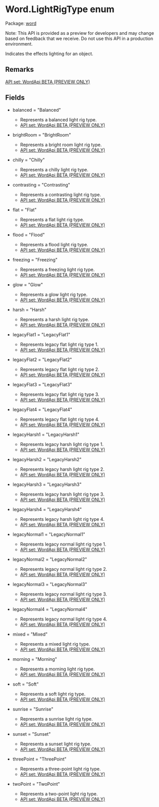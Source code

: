 # Word.LightRigType enum

Package: [word](/en-us/javascript/api/word)

Note: This API is provided as a preview for developers and may change based on feedback that we receive. Do not use this API in a production environment.

Indicates the effects lighting for an object.

## Remarks

[API set: WordApi BETA (PREVIEW ONLY)](/en-us/javascript/api/requirement-sets/word/word-api-requirement-sets)

## Fields

- balanced = "Balanced"
  - Represents a balanced light rig type.
  - [API set: WordApi BETA (PREVIEW ONLY)](/en-us/javascript/api/requirement-sets/word/word-api-requirement-sets)

- brightRoom = "BrightRoom"
  - Represents a bright room light rig type.
  - [API set: WordApi BETA (PREVIEW ONLY)](/en-us/javascript/api/requirement-sets/word/word-api-requirement-sets)

- chilly = "Chilly"
  - Represents a chilly light rig type.
  - [API set: WordApi BETA (PREVIEW ONLY)](/en-us/javascript/api/requirement-sets/word/word-api-requirement-sets)

- contrasting = "Contrasting"
  - Represents a contrasting light rig type.
  - [API set: WordApi BETA (PREVIEW ONLY)](/en-us/javascript/api/requirement-sets/word/word-api-requirement-sets)

- flat = "Flat"
  - Represents a flat light rig type.
  - [API set: WordApi BETA (PREVIEW ONLY)](/en-us/javascript/api/requirement-sets/word/word-api-requirement-sets)

- flood = "Flood"
  - Represents a flood light rig type.
  - [API set: WordApi BETA (PREVIEW ONLY)](/en-us/javascript/api/requirement-sets/word/word-api-requirement-sets)

- freezing = "Freezing"
  - Represents a freezing light rig type.
  - [API set: WordApi BETA (PREVIEW ONLY)](/en-us/javascript/api/requirement-sets/word/word-api-requirement-sets)

- glow = "Glow"
  - Represents a glow light rig type.
  - [API set: WordApi BETA (PREVIEW ONLY)](/en-us/javascript/api/requirement-sets/word/word-api-requirement-sets)

- harsh = "Harsh"
  - Represents a harsh light rig type.
  - [API set: WordApi BETA (PREVIEW ONLY)](/en-us/javascript/api/requirement-sets/word/word-api-requirement-sets)

- legacyFlat1 = "LegacyFlat1"
  - Represents legacy flat light rig type 1.
  - [API set: WordApi BETA (PREVIEW ONLY)](/en-us/javascript/api/requirement-sets/word/word-api-requirement-sets)

- legacyFlat2 = "LegacyFlat2"
  - Represents legacy flat light rig type 2.
  - [API set: WordApi BETA (PREVIEW ONLY)](/en-us/javascript/api/requirement-sets/word/word-api-requirement-sets)

- legacyFlat3 = "LegacyFlat3"
  - Represents legacy flat light rig type 3.
  - [API set: WordApi BETA (PREVIEW ONLY)](/en-us/javascript/api/requirement-sets/word/word-api-requirement-sets)

- legacyFlat4 = "LegacyFlat4"
  - Represents legacy flat light rig type 4.
  - [API set: WordApi BETA (PREVIEW ONLY)](/en-us/javascript/api/requirement-sets/word/word-api-requirement-sets)

- legacyHarsh1 = "LegacyHarsh1"
  - Represents legacy harsh light rig type 1.
  - [API set: WordApi BETA (PREVIEW ONLY)](/en-us/javascript/api/requirement-sets/word/word-api-requirement-sets)

- legacyHarsh2 = "LegacyHarsh2"
  - Represents legacy harsh light rig type 2.
  - [API set: WordApi BETA (PREVIEW ONLY)](/en-us/javascript/api/requirement-sets/word/word-api-requirement-sets)

- legacyHarsh3 = "LegacyHarsh3"
  - Represents legacy harsh light rig type 3.
  - [API set: WordApi BETA (PREVIEW ONLY)](/en-us/javascript/api/requirement-sets/word/word-api-requirement-sets)

- legacyHarsh4 = "LegacyHarsh4"
  - Represents legacy harsh light rig type 4.
  - [API set: WordApi BETA (PREVIEW ONLY)](/en-us/javascript/api/requirement-sets/word/word-api-requirement-sets)

- legacyNormal1 = "LegacyNormal1"
  - Represents legacy normal light rig type 1.
  - [API set: WordApi BETA (PREVIEW ONLY)](/en-us/javascript/api/requirement-sets/word/word-api-requirement-sets)

- legacyNormal2 = "LegacyNormal2"
  - Represents legacy normal light rig type 2.
  - [API set: WordApi BETA (PREVIEW ONLY)](/en-us/javascript/api/requirement-sets/word/word-api-requirement-sets)

- legacyNormal3 = "LegacyNormal3"
  - Represents legacy normal light rig type 3.
  - [API set: WordApi BETA (PREVIEW ONLY)](/en-us/javascript/api/requirement-sets/word/word-api-requirement-sets)

- legacyNormal4 = "LegacyNormal4"
  - Represents legacy normal light rig type 4.
  - [API set: WordApi BETA (PREVIEW ONLY)](/en-us/javascript/api/requirement-sets/word/word-api-requirement-sets)

- mixed = "Mixed"
  - Represents a mixed light rig type.
  - [API set: WordApi BETA (PREVIEW ONLY)](/en-us/javascript/api/requirement-sets/word/word-api-requirement-sets)

- morning = "Morning"
  - Represents a morning light rig type.
  - [API set: WordApi BETA (PREVIEW ONLY)](/en-us/javascript/api/requirement-sets/word/word-api-requirement-sets)

- soft = "Soft"
  - Represents a soft light rig type.
  - [API set: WordApi BETA (PREVIEW ONLY)](/en-us/javascript/api/requirement-sets/word/word-api-requirement-sets)

- sunrise = "Sunrise"
  - Represents a sunrise light rig type.
  - [API set: WordApi BETA (PREVIEW ONLY)](/en-us/javascript/api/requirement-sets/word/word-api-requirement-sets)

- sunset = "Sunset"
  - Represents a sunset light rig type.
  - [API set: WordApi BETA (PREVIEW ONLY)](/en-us/javascript/api/requirement-sets/word/word-api-requirement-sets)

- threePoint = "ThreePoint"
  - Represents a three-point light rig type.
  - [API set: WordApi BETA (PREVIEW ONLY)](/en-us/javascript/api/requirement-sets/word/word-api-requirement-sets)

- twoPoint = "TwoPoint"
  - Represents a two-point light rig type.
  - [API set: WordApi BETA (PREVIEW ONLY)](/en-us/javascript/api/requirement-sets/word/word-api-requirement-sets)